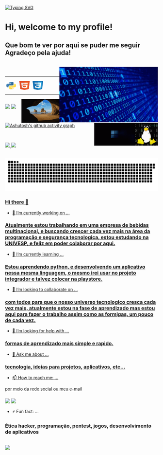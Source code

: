 [![Typing SVG](https://readme-typing-svg.herokuapp.com/?color=87CEEB&size=35&center=true&vCenter=true&width=1000&lines=HELLO,+My+name+is+Jairo+Oliveira+Santos;Be+Welcome!+:%29)](https://git.io/typing-svg)

# Hi, welcome to my profile!
## Que bom te ver por aqui se puder me seguir Agradeço pela ajuda!

<br>
<div>
<img src = "coding.gif" width = "325px" align = "right">
</div>

<div style="display: inline_block"><br>

<hr>
  <img align="center" alt="Rafa-Python" height="30" width="40" src="https://raw.githubusercontent.com/devicons/devicon/master/icons/python/python-original.svg">
    <img align="center" alt="Rafa-HTML" height="30" width="40" src="https://raw.githubusercontent.com/devicons/devicon/master/icons/html5/html5-original.svg">
  <img align="center" alt="Rafa-CSS" height="30" width="40" src="https://raw.githubusercontent.com/devicons/devicon/master/icons/css3/css3-original.svg">
</div>
<hr>
<img src = "dope-roblox.gif" width = "125px" align = "right">
<img src = "linux-gnu.gif" width = "75px" align = "right">
<img src = "windows11.gif" width = "135px" align = "right">


<br>


<div>
 <a href="https://www.linkedin.com/in/jairobr1986/" target="_blank"><img src="https://img.shields.io/badge/-LinkedIn-%230077B5?style=for-the-badge&logo=linkedin&logoColor=white" target="_blank"></a> 
  <a href = "mailto:jairobr1986@gmail.com"><img src="https://img.shields.io/badge/Gmail-D14836?style=for-the-badge&logo=gmail&logoColor=white" target="_blank"></a>  
 
 <br>

 [![Ashutosh's github activity graph](https://github-readme-activity-graph.vercel.app/graph?username=jairobr1986&bg_color=0d1117&color=A9A9A9&line=3CB371&point=E0FFFF&area=true&hide_border=true)](https://github.com/ashutosh00710/github-readme-activity-graph)
 
</div>
<a href="https://github.com/jairobr1986"> <br></br>
    <img height="170em"
      src="https://github-readme-stats.vercel.app/api?username=jairobr1986&show_icons=true&theme=holi&include_all_commits=true"/> 
    <img height="170em"
      src="https://github-readme-stats.vercel.app/api/top-langs/?username=jairobr1986&layout=compact&langs_count=7&theme=holi"/>
<div>
  
</div>

<br>


  ![Snake animation](https://github.com/Fe-grr/Fe-grr/blob/output/github-contribution-grid-snake.svg)

  



### Hi there 👋

<!-- **jairobr1986/jairobr1986** is a ✨ _special_ ✨ repository because its `README.md` (this file) appears on your GitHub profile. -->


- 🔭 I’m currently working on ...
### Atualmente estou trabalhando em uma empresa de bebidas multinacional, e buscando crescer cada vez mais na área da programação e segurança tecnologica, estou estudando na UNIVESP, e feliz em poder colaborar por aqui.

- 🌱 I’m currently learning ...
### Estou aprendendo python, e desenvolvendo um aplicativo nessa mesma linguagem, o mesmo irei usar no projeto integrador e talvez colocar na playstore.

- 👯 I’m looking to collaborate on ...
### com todos para que o nosso universo tecnologico cresca cada vez mais, atualmente estou na fase de aprendizado mas estou aqui para fazer o trabalho assim como as formigas, um pouco de cada vez.

- 🤔 I’m looking for help with ...
### formas de aprendizado mais simple e rapido.

- 💬 Ask me about ...
### tecnologia, ideias para projetos, aplicativos, etc...
- 📫 How to reach me: ...

por meio da rede social ou meu e-mail
### <div>
 <a href="https://www.linkedin.com/in/jairobr1986/" target="_blank"><img src="https://img.shields.io/badge/-LinkedIn-%230077B5?style=for-the-badge&logo=linkedin&logoColor=white" target="_blank"></a> 
  <a href = "mailto:jairobr1986@gmail.com"><img src="https://img.shields.io/badge/Gmail-D14836?style=for-the-badge&logo=gmail&logoColor=white" target="_blank"></a>

- ⚡ Fun fact: ...
### Ética hacker, programação, pentest, jogos, desenvolvimento de aplicativos

<br>

<img src="https://github-profile-trophy.vercel.app/?username=jairobr1986&theme=dark_lover" />


  
